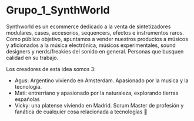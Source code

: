 # Grupo_1_SynthWorld
Synthworld es un ecommerce dedicado a la venta de sintetizadores modulares, cases, accesorios, sequencers, efectos e instrumentos raros.
Como público objetivo, apuntamos a vender nuestros productos a músicos y aficionados a la música electrónica, músicos experimentales, sound designers y nerds/freakies del sonido en general. Personas que busquen calidad en su trabajo.

Los creadores de esta idea somos 3:
- Agus: Argentino viviendo en Amsterdam. Apasionado por la musica y la tecnologia.
- Mati: entrerriano y apasionado por la naturaleza, explorando tierras españolas
- Vicky: una platense viviendo en Madrid. Scrum Master de profesión y fanática de cualquier cosa relacionada a tecnologías 🧐
